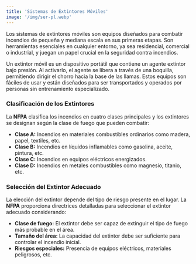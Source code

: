 ```yaml
---
title: 'Sistemas de Extintores Móviles'
image: '/img/ser-pl.webp'
---
```


Los sistemas de extintores móviles son equipos diseñados para combatir incendios de pequeña y mediana escala en sus primeras etapas. Son herramientas esenciales en cualquier entorno, ya sea residencial, comercial o industrial, y juegan un papel crucial en la seguridad contra incendios.

Un extintor móvil es un dispositivo portátil que contiene un agente extintor bajo presión. Al activarlo, el agente se libera a través de una boquilla, permitiendo dirigir el chorro hacia la base de las llamas. Estos equipos son fáciles de usar y están diseñados para ser transportados y operados por personas sin entrenamiento especializado.

### Clasificación de los Extintores

La **NFPA** clasifica los incendios en cuatro clases principales y los extintores se designan según la clase de fuego que pueden combatir:

- **Clase A:** Incendios en materiales combustibles ordinarios como madera, papel, textiles, etc.
- **Clase B:** Incendios en líquidos inflamables como gasolina, aceite, pintura, etc.
- **Clase C:** Incendios en equipos eléctricos energizados.
- **Clase D:** Incendios en metales combustibles como magnesio, titanio, etc.

### Selección del Extintor Adecuado

La elección del extintor depende del tipo de riesgo presente en el lugar. La **NFPA** proporciona directrices detalladas para seleccionar el extintor adecuado considerando:

- **Clase de fuego:** El extintor debe ser capaz de extinguir el tipo de fuego más probable en el área.
- **Tamaño del área:** La capacidad del extintor debe ser suficiente para controlar el incendio inicial.
- **Riesgos especiales:** Presencia de equipos eléctricos, materiales peligrosos, etc.
